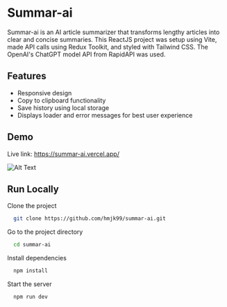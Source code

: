 
# Summar-ai

Summar-ai is an AI article summarizer that transforms lengthy articles into clear and concise summaries. This ReactJS project was setup using Vite, made API calls using Redux Toolkit, and styled with Tailwind CSS. The OpenAI's ChatGPT model API from RapidAPI was used. 
## Features

- Responsive design
- Copy to clipboard functionality
- Save history using local storage
- Displays loader and error messages for best user experience
## Demo

Live link: https://summar-ai.vercel.app/

![Alt Text](https://media.giphy.com/media/v1.Y2lkPTc5MGI3NjExMDI1MTRkNzk1Y2QzMWNjOWY4MTgzN2RmY2U0Y2QxZmI0NzUzNzdkOCZlcD12MV9pbnRlcm5hbF9naWZzX2dpZklkJmN0PWc/JUrgFbOPwQWMYbNlEk/giphy.gif)

## Run Locally

Clone the project

```bash
  git clone https://github.com/hmjk99/summar-ai.git
```

Go to the project directory

```bash
  cd summar-ai
```

Install dependencies

```bash
  npm install
```

Start the server

```bash
  npm run dev
```

